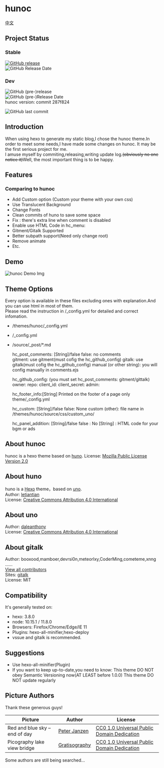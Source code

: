 # hunoc

[中文](./README_zh.md)

## Project Status

### Stable

[![GitHub release](https://img.shields.io/github/release/Riband/hunoc.svg?style=flat-square)](https://github.com/Riband/hunoc/releases/)  
![GitHub Release Date](https://img.shields.io/github/release-date/Riband/hunoc.svg?style=flat-square)  

### Dev

![GitHub (pre-)release](https://img.shields.io/github/release/Riband/hunoc/all.svg?style=flat-square)  
![GitHub (pre-)Release Date](https://img.shields.io/github/release-date-pre/Riband/hunoc.svg?style=flat-square)  
hunoc version: commit 287f824

![GitHub last commit](https://img.shields.io/github/last-commit/Riband/hunoc.svg?style=flat-square)  

## Introduction

When using hexo to generate my static blog,I chose the hunoc theme.In order to meet some needs,I have made some changes on hunoc. It may be the first serious project for me.  
I amuse myself by commiting,releasing,writing update log.<del>(obviously no one notice it)</del>Well, the most important thing is to be happy.  

## Features

### Comparing to hunoc

* Add Custom option (Custom your theme with your own css)
* Use Translucent Background
* Change Fonts
* Clean commits of huno to save some space
* Fix : there's extra line when comment is disabled
* Enable use HTML Code in hc_menu:  
* Gitment/Gitalk Supported
* Better subpath support(Need only change root)
* Remove animate
* Etc.

## Demo

![hunoc Demo Img](https://riband.github.io/RiBase/hunoc-demo/demo.jpg)  

## Theme Options

Every option is available in these files excluding ones with explanation.And you can use html in most of them.  
Please read the instruction in /_config.yml for detailed and correct infomation.

* /themes/hunoc/_config.yml  
* /_config.yml  
* /source/_post/*.md  

    hc_post_comments: [String]/false
         false: no comments  
         gitment: use gitment(must cofig the hc_github_config)
         gitalk: use gitalk(must cofig the hc_github_config)
         manual (or other string): you will config manually in comments.ejs  

    hc_github_config: (you must set hc_post_comments: gitment/gittalk)
        owner:
        repo:
        client_id:
        client_secret:
        admin:

    hc_footer_info:[String]
          Printed on the footer of a page
          only theme/_config.yml

    hc_custom: [String]/false
         false: None custom
        (other): file name in /themes/hunoc/source/css/custom_uno/  

    hc_panel_addition: [String]/false
        false : No
        [String] : HTML code for your bgm or ads  

## About hunoc

hunoc is a hexo theme based on [huno](https://github.com/letiantian/hunoc/).
License: [Mozilla Public License Version 2.0](https://www.mozilla.org/en-US/MPL/2.0/)  

## About huno

huno is a [Hexo](http://hexo.io/) theme，based on [uno](https://github.com/daleanthony/uno/).  
Author: [letiantian](https://github.com/letiantian/)  
License: [Creative Commons Attribution 4.0 International](http://creativecommons.org/licenses/by/4.0/)  

## About uno

Author: [daleanthony](https://github.com/daleanthony/)  
License: [Creative Commons Attribution 4.0 International](http://creativecommons.org/licenses/by/4.0/)  

## About gitalk

Author: booxood,mamboer,devrsi0n,meteorlxy,CoderMing,cometeme,xnng ......  
[View all contributors](https://github.com/gitalk/gitalk/graphs/contributors)  
Sites: [gitalk](https://github.com/gitalk/gitalk/)  
License: MIT

## Compatibility

It's generally tested on:

* hexo: 3.8.0
* node: 10.15.1 / 11.8.0
* Browsers: Firefox/Chrome/Edge/IE 11
* Plugins: hexo-all-minifier,hexo-deploy
* vssue and gitalk is recommended.

## Suggestions

* Use hexo-all-minifier(Plugin)
* If you want to keep up-to-date,you need to know:
    This theme DO NOT obey Semantic Versioning now(AT LEAST before 1.0.0)
    This theme DO NOT update regularly

## Picture Authors

Thank these generous guys!  

|Picture|Author|License|
|---|---|---|
|Red and blue sky – end of day|[Peter Janzen](https://cc0.photo/author/peter/)|[CC0 1.0 Universal Public Domain Dedication](https://creativecommons.org/publicdomain/zero/1.0/)|
|Picography lake view bridge|[Gratisography](https://gratisography.com/)|[CC0 1.0 Universal Public Domain Dedication](https://creativecommons.org/publicdomain/zero/1.0/)|

Some authors are still being searched...